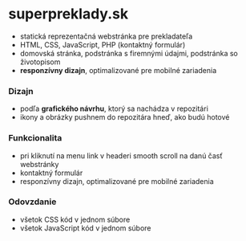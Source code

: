 # superpreklady.sk

- statická reprezentačná webstránka pre prekladateľa
- HTML, CSS, JavaScript, PHP (kontaktný formulár)
- domovská stránka, podstránka s firemnými údajmi, podstránka so životopisom
- **responzívny dizajn**, optimalizované pre mobilné zariadenia

### Dizajn
- podľa **grafického návrhu**, ktorý sa nachádza v repozitári
- ikony a obrázky pushnem do repozitára hneď, ako budú hotové

### Funkcionalita
- pri kliknutí na menu link v headeri smooth scroll na danú časť webstránky
- kontaktný formulár
- responzívny dizajn, optimalizované pre mobilné zariadenia

### Odovzdanie
- všetok CSS kód v jednom súbore
- všetok JavaScript kód v jednom súbore

